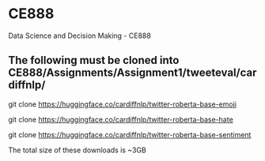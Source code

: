 # CE888
Data Science and Decision Making - CE888

## The following must be cloned into CE888/Assignments/Assignment1/tweeteval/cardiffnlp/

git clone https://huggingface.co/cardiffnlp/twitter-roberta-base-emoji

git clone https://huggingface.co/cardiffnlp/twitter-roberta-base-hate

git clone https://huggingface.co/cardiffnlp/twitter-roberta-base-sentiment

The total size of these downloads is ~3GB

